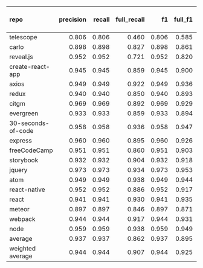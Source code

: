 | repo               |   precision |   recall |   full_recall |    f1 |   full_f1 |   ppcr |   support |   full_support |   Rules Number |   Average Rule Len |
|:-------------------|------------:|---------:|--------------:|------:|----------:|-------:|----------:|---------------:|---------------:|-------------------:|
| telescope          |       0.806 |    0.806 |         0.460 | 0.806 |     0.585 |  0.570 |       170 |            298 |              2 |                2.0 |
| carlo              |       0.898 |    0.898 |         0.827 | 0.898 |     0.861 |  0.921 |      1805 |           1960 |             78 |                7.1 |
| reveal.js          |       0.952 |    0.952 |         0.721 | 0.952 |     0.820 |  0.757 |      7548 |           9974 |             32 |                8.6 |
| create-react-app   |       0.945 |    0.945 |         0.859 | 0.945 |     0.900 |  0.909 |      2148 |           2364 |             22 |                7.0 |
| axios              |       0.949 |    0.949 |         0.922 | 0.949 |     0.936 |  0.971 |      5443 |           5605 |            102 |                8.8 |
| redux              |       0.940 |    0.940 |         0.850 | 0.940 |     0.893 |  0.905 |      7987 |           8827 |             31 |                7.5 |
| citgm              |       0.969 |    0.969 |         0.892 | 0.969 |     0.929 |  0.921 |      4342 |           4717 |             18 |                5.3 |
| evergreen          |       0.933 |    0.933 |         0.859 | 0.933 |     0.894 |  0.921 |     16944 |          18407 |             66 |               10.6 |
| 30-seconds-of-code |       0.958 |    0.958 |         0.936 | 0.958 |     0.947 |  0.977 |     10769 |          11021 |             58 |                8.1 |
| express            |       0.960 |    0.960 |         0.895 | 0.960 |     0.926 |  0.933 |     14202 |          15223 |             33 |                7.6 |
| freeCodeCamp       |       0.951 |    0.951 |         0.860 | 0.951 |     0.903 |  0.904 |     20712 |          22901 |             74 |                9.9 |
| storybook          |       0.932 |    0.932 |         0.904 | 0.932 |     0.918 |  0.970 |     36350 |          37476 |            344 |               10.5 |
| jquery             |       0.973 |    0.973 |         0.934 | 0.973 |     0.953 |  0.960 |     39899 |          41545 |            346 |                9.3 |
| atom               |       0.949 |    0.949 |         0.938 | 0.949 |     0.944 |  0.989 |    118985 |         120357 |            558 |                9.6 |
| react-native       |       0.952 |    0.952 |         0.886 | 0.952 |     0.917 |  0.931 |     83321 |          89542 |            168 |               11.0 |
| react              |       0.941 |    0.941 |         0.930 | 0.941 |     0.935 |  0.987 |     80936 |          81969 |            436 |               11.3 |
| meteor             |       0.897 |    0.897 |         0.846 | 0.897 |     0.871 |  0.942 |    110282 |         117012 |           1358 |               14.1 |
| webpack            |       0.944 |    0.944 |         0.917 | 0.944 |     0.931 |  0.971 |     73703 |          75888 |            504 |               10.9 |
| node               |       0.959 |    0.959 |         0.938 | 0.959 |     0.949 |  0.978 |    187374 |         191618 |            622 |               13.1 |
| average            |       0.937 |    0.937 |         0.862 | 0.937 |     0.895 |  0.917 |     43311 |          45089 |            255 |                9.1 |
| weighted average   |       0.944 |    0.944 |         0.907 | 0.944 |     0.925 |  0.962 |           |                |                |                    |
